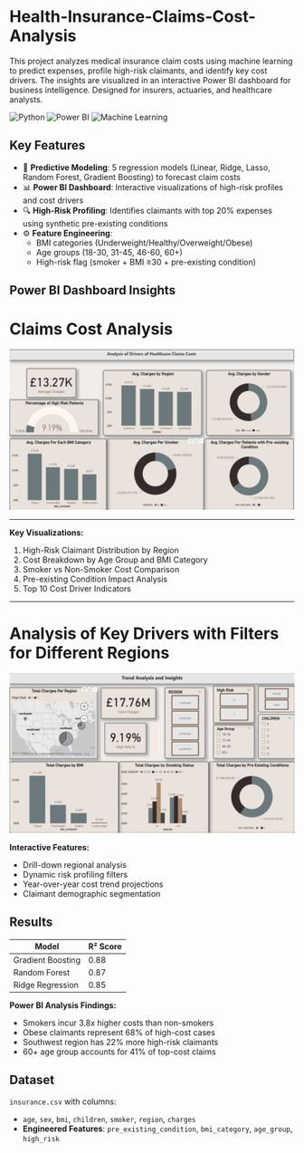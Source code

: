 # Health-Insurance-Claims-Cost-Analysis
This project analyzes medical insurance claim costs using machine learning to predict expenses, profile high-risk claimants, and identify key cost drivers. The insights are visualized in an interactive Power BI dashboard for business intelligence. Designed for insurers, actuaries, and healthcare analysts.

![Python](https://img.shields.io/badge/Python-3.8%2B-success)
![Power BI](https://img.shields.io/badge/Power_BI-FFC000?style=flat&logo=powerbi&logoColor=white)
![Machine Learning](https://img.shields.io/badge/-Machine%20Learning-blueviolet)


## Key Features  
- 🧠 **Predictive Modeling**: 5 regression models (Linear, Ridge, Lasso, Random Forest, Gradient Boosting) to forecast claim costs  
- 📊 **Power BI Dashboard**: Interactive visualizations of high-risk profiles and cost drivers
- 🔍 **High-Risk Profiling**: Identifies claimants with top 20% expenses using synthetic pre-existing conditions  
- ⚙️ **Feature Engineering**:  
  - BMI categories (Underweight/Healthy/Overweight/Obese)  
  - Age groups (18-30, 31-45, 46-60, 60+)  
  - High-risk flag (smoker + BMI ≥30 + pre-existing condition)  

## Power BI Dashboard Insights
# Claims Cost Analysis
![Power BI Dashboard Preview](images/cost_analysis.png)

---

**Key Visualizations:**
1. High-Risk Claimant Distribution by Region
2. Cost Breakdown by Age Group and BMI Category
3. Smoker vs Non-Smoker Cost Comparison
4. Pre-existing Condition Impact Analysis
5. Top 10 Cost Driver Indicators
 ---
# Analysis of Key Drivers with Filters for Different Regions
![Power BI Dashboard Preview2](images/key_drivers.png)

**Interactive Features:**
- Drill-down regional analysis
- Dynamic risk profiling filters
- Year-over-year cost trend projections
- Claimant demographic segmentation

## Results  
| Model                  | R² Score | 
|------------------------|----------|
| Gradient Boosting      | 0.88     | 
| Random Forest          | 0.87     |  
| Ridge Regression       | 0.85     |  

**Power BI Analysis Findings:**
- Smokers incur 3.8x higher costs than non-smokers
- Obese claimants represent 68% of high-cost cases
- Southwest region has 22% more high-risk claimants
- 60+ age group accounts for 41% of top-cost claims

## Dataset  
`insurance.csv` with columns:  
- `age`, `sex`, `bmi`, `children`, `smoker`, `region`, `charges`  
- **Engineered Features**: `pre_existing_condition`, `bmi_category`, `age_group`, `high_risk`  
